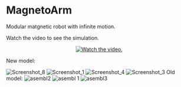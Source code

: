 # MagnetoArm
Modular matgnetic robot with infinite motion.

Watch the video to see the simulation.
<p align="center">
  <a href="https://www.youtube.com/watch?v=IC0GgHc48po">
     <img src="https://img.youtube.com/vi/IC0GgHc48po/0.jpg" alt="Watch the video.">
  </a>
</p>

New model:

![Screenshot_8](https://github.com/TanskiSzymon/MagnetoArm/assets/108231030/2132c81a-b790-47f4-8d4f-03cede7a38b4)
![Screenshot_1](https://github.com/TanskiSzymon/MagnetoArm/assets/108231030/acbd01f1-0d50-45d7-84e5-bc8cbc435212)
![Screenshot_4](https://github.com/TanskiSzymon/MagnetoArm/assets/108231030/902a04bc-23ae-4634-b562-5e95e88ce056)
![Screenshot_3](https://github.com/TanskiSzymon/MagnetoArm/assets/108231030/40c43388-dc00-4fd0-a620-dfc0d9e2db40)
Old model:
![asembl2](https://github.com/TanskiSzymon/MagnetoArm/assets/108231030/1a46088e-7379-4e5b-af6b-db3835b83834)
![asembl 1](https://github.com/TanskiSzymon/MagnetoArm/assets/108231030/5f688f99-7875-4ad8-ae9d-8f3f7142c3b8)
![asembl3](https://github.com/TanskiSzymon/MagnetoArm/assets/108231030/d554c3b9-20c8-4ea7-aba4-958580831d33)
